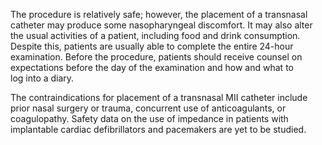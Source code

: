 The procedure is relatively safe; however, the placement of a transnasal catheter may produce some nasopharyngeal discomfort. It may also alter the usual activities of a patient, including food and drink consumption. Despite this, patients are usually able to complete the entire 24-hour examination. Before the procedure, patients should receive counsel on expectations before the day of the examination and how and what to log into a diary.

The contraindications for placement of a transnasal MII catheter include prior nasal surgery or trauma, concurrent use of anticoagulants, or coagulopathy. Safety data on the use of impedance in patients with implantable cardiac defibrillators and pacemakers are yet to be studied.